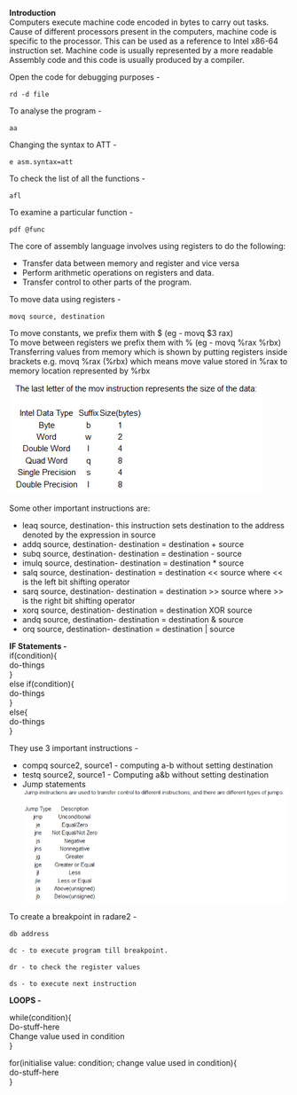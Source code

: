 **Introduction**  
Computers execute machine code encoded in bytes to carry out tasks. Cause of different processors present in the computers, machine code is specific to the processor. This can be used as a reference to Intel x86-64 instruction set. Machine code is usually represented by a more readable Assembly code and this code is usually produced by a compiler. 

Open the code for debugging purposes -  
```
rd -d file
```
To analyse the program -  
```
aa
```
Changing the syntax to ATT -  
```
e asm.syntax=att
```
To check the list of all the functions -  
```
afl
```
To examine a particular function -  
```
pdf @func
```
The core of assembly language involves using registers to do the following:  
+ Transfer data between memory and register and vice versa
+ Perform arithmetic operations on registers and data. 
+ Transfer control to other parts of the program. 

To move data using registers -  
```
movq source, destination
```
To move constants, we prefix them with $ (eg - movq $3 rax)  
To move between registers we prefix them with % (eg - movq %rax %rbx)  
Transferring values from memory which is shown by putting registers inside brackets e.g. movq %rax (%rbx) which means move value stored in %rax to memory location represented by %rbx  

![](size.png)

Some other important instructions are:  
+  leaq source, destination- this instruction sets destination to the address denoted by the expression in source
+  addq source, destination- destination = destination + source
+  subq source, destination- destination = destination - source
+  imulq source, destination- destination = destination * source
+  salq source, destination- destination = destination << source where << is the left bit shifting operator
+  sarq source, destination- destination = destination >> source where >> is the right bit shifting operator
+  xorq source, destination- destination = destination XOR source
+  andq source, destination- destination = destination & source
+  orq source, destination- destination = destination | source

**IF Statements -**  
if(condition){  
    do-things  
}  
else if(condition){  
    do-things  
}  
else{  
    do-things  
}  

They use 3 important instructions - 
+ compq source2, source1 - computing a-b without setting destination
+ testq source2, source1 - Computing a&b without setting destination
+ Jump statements  
![](jump.png)

To create a breakpoint in radare2 - 
```
db address
```
```
dc - to execute program till breakpoint. 
```
```
dr - to check the register values
```
```
ds - to execute next instruction
```

**LOOPS -**  

while(condition){  
  Do-stuff-here  
  Change value used in condition  
}  

for(initialise value: condition; change value used in condition){  
  do-stuff-here  
}  

